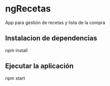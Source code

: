 # ngRecetas
App para gestión de recetas y lista de la compra

## Instalacion de dependencias
npm install

## Ejecutar la aplicación
npm start